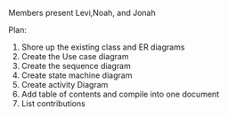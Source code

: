 Members present Levi,Noah, and Jonah

Plan:

1. Shore up the existing class and ER diagrams 
2. Create the Use case diagram
3. Create the sequence diagram 
4. Create state machine diagram 
5. Create activity Diagram
6. Add table of contents and compile into one document
7. List contributions 
